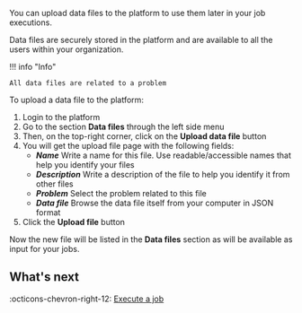 You can upload data files to the platform to use them later in your job executions.

Data files are securely stored in the platform and are available to all the users within your organization.

!!! info "Info"

    All data files are related to a problem


To upload a data file to the platform:

1. Login to the platform
1. Go to the section **Data files** through the left side menu
1. Then, on the top-right corner, click on the **Upload data file** button
1. You will get the upload file page with the following fields:
    - ***Name*** Write a name for this file. Use readable/accessible names that help you identify your files
    - ***Description*** Write a description of the file to help you identify it from other files
    - ***Problem*** Select the problem related to this file
    - ***Data file*** Browse the data file itself from your computer in JSON format
1. Click the **Upload file** button

Now the new file will be listed in the **Data files** section as will be available as input for your jobs.


## What's next

:octicons-chevron-right-12: [Execute a job](launch-job-dashboard.md)
